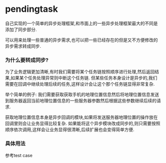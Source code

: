 # pendingtask

自己实现的一个简单的异步处理框架,和市面上的一些异步处理框架最大的不同是添加了同步部分.

可以用来处理一些普通的异步需求,也可以把一些已经存在的但是又不方便修改的异步需求转成同步.

### 为什么要转成同步?

为了业务逻辑更加清晰,有时我们需要将某个任务链按照顺序进行处理,然后返回结果,如果某个任务处理异常则中断这个任务链.
但某些任务本身设计是异步的,我们需要在回调中继续处理后续的任务,这样设计会让这个那个任务链显得非常复杂.

举个简单的例子:
我们需要获取获取手机的地理位置信息然后将地理位置信息发送到服务器返回当前地理位置信息的一些服务器参数然后根据这些参数继续后续的请求.

获取地理位置信息本身是异步回调的模块,如果将发送服务器地理位置的操作放在回调里则会让业务显得比较复杂.
如果能将这个异步模块改成同步的,则只需要按照顺序依次调用,这样会让业务显得很清晰,后续扩展也会变得简单方便.

### 具体用法

参考test case
